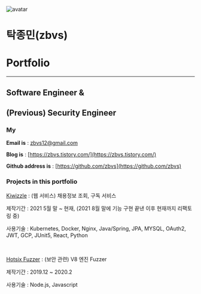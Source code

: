 ![avatar](https://avatars.githubusercontent.com/u/11606596?v=4)

# 탁종민(zbvs)

# Portfolio

- - -
## Software Engineer &  

## (Previous) Security Engineer

### My

**Email is** : zbvs12@gmail.com

**Blog is** : [https://zbvs.tistory.com/](https://zbvs.tistory.com/)

**Github address is** : [https://github.com/zbvs](https://github.com/zbvs)

### Projects in this portfolio

[Kiwizzle](#kiwizzle) : (웹 서비스) 채용정보 조회, 구독 서비스

제작기간 : 2021 5월 말 ~  현재, (2021 8월 말에 기능 구현 끝낸 이후 현재까지 리팩토링 중)

사용기술 : Kubernetes, Docker, Nginx, Java/Spring, JPA, MYSQL, OAuth2, JWT, GCP, JUnit5, React, Python 

&nbsp;

[Hotsix Fuzzer](#hotsix) : (보안 관련) V8 엔진 Fuzzer

제작기간 : 2019.12 ~ 2020.2

사용기술 : Node.js, Javascript